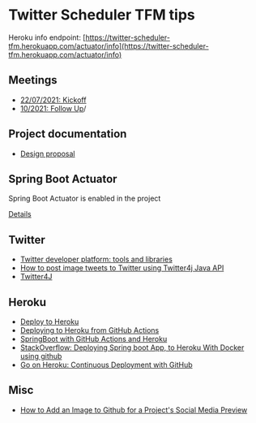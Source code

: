 # Twitter Scheduler TFM tips

Heroku info endpoint: [https://twitter-scheduler-tfm.herokuapp.com/actuator/info](https://twitter-scheduler-tfm.herokuapp.com/actuator/info)

## Meetings

- [22/07/2021: Kickoff](doc/meetings/22072021.md)
- [10/2021: Follow Up](doc/meetings/followup.md)/

## Project documentation

 - [Design proposal](doc/design/design.md)

## Spring Boot Actuator

Spring Boot Actuator is enabled in the project

[Details](doc/spring-boot-actuator.md)


## Twitter

- [Twitter developer platform: tools and libraries](https://developer.twitter.com/en/docs/twitter-api/tools-and-libraries)
- [How to post image tweets to Twitter using Twitter4j Java API](https://roytuts.com/how-to-post-image-tweets-to-twitter-using-twitter4j-java-api/)
- [Twitter4J](https://github.com/Twitter4J/Twitter4J)

## Heroku

- [Deploy to Heroku](https://github.com/marketplace/actions/deploy-to-heroku)
- [Deploying to Heroku from GitHub Actions](https://dev.to/heroku/deploying-to-heroku-from-github-actions-29ej)
- [SpringBoot with GitHub Actions and Heroku](https://github.com/gcatanese/SpringBootService)
- [StackOverflow: Deploying Spring boot App, to Heroku With Docker using github](https://stackoverflow.com/questions/66259266/deploying-spring-boot-app-to-heroku-with-docker-using-github)
- [Go on Heroku: Continuous Deployment with GitHub](https://www.youtube.com/watch?v=sffWuu7XBN4)

## Misc

- [How to Add an Image to Github for a Project's Social Media Preview](doc/misc/github-add-image-social-media-preview.md)
